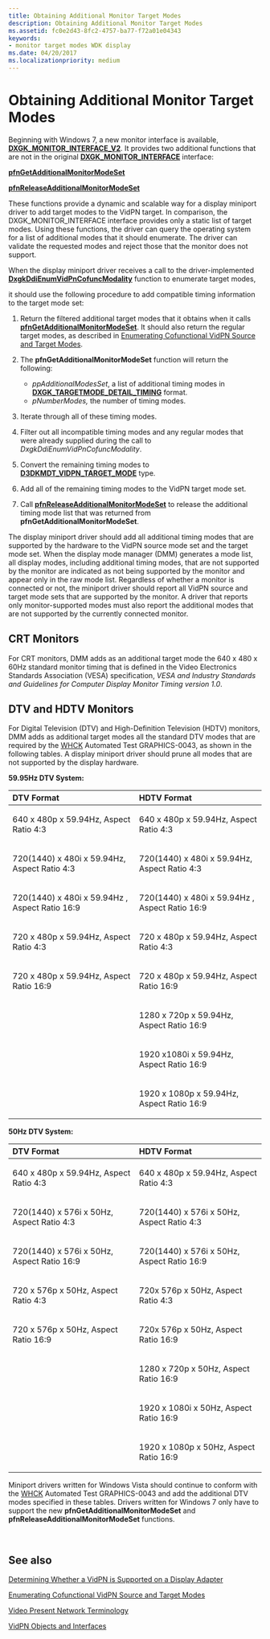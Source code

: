 ```yaml
---
title: Obtaining Additional Monitor Target Modes
description: Obtaining Additional Monitor Target Modes
ms.assetid: fc0e2d43-8fc2-4757-ba77-f72a01e04343
keywords:
- monitor target modes WDK display
ms.date: 04/20/2017
ms.localizationpriority: medium
---
```


# Obtaining Additional Monitor Target Modes


Beginning with Windows 7, a new monitor interface is available, [**DXGK\_MONITOR\_INTERFACE\_V2**](https://docs.microsoft.com/windows-hardware/drivers/ddi/content/d3dkmddi/ns-d3dkmddi-_dxgk_monitor_interface_v2). It provides two additional functions that are not in the original [**DXGK\_MONITOR\_INTERFACE**](https://docs.microsoft.com/windows-hardware/drivers/ddi/content/d3dkmddi/ns-d3dkmddi-_dxgk_monitor_interface) interface:

[**pfnGetAdditionalMonitorModeSet**](https://docs.microsoft.com/windows-hardware/drivers/ddi/content/d3dkmddi/nc-d3dkmddi-dxgkddi_monitor_getadditionalmonitormodeset)

[**pfnReleaseAdditionalMonitorModeSet**](https://docs.microsoft.com/windows-hardware/drivers/ddi/content/d3dkmddi/nc-d3dkmddi-dxgkddi_monitor_releaseadditionalmonitormodeset)

These functions provide a dynamic and scalable way for a display miniport driver to add target modes to the VidPN target. In comparison, the DXGK\_MONITOR\_INTERFACE interface provides only a static list of target modes. Using these functions, the driver can query the operating system for a list of additional modes that it should enumerate. The driver can validate the requested modes and reject those that the monitor does not support.

When the display miniport driver receives a call to the driver-implemented [**DxgkDdiEnumVidPnCofuncModality**](https://docs.microsoft.com/windows-hardware/drivers/ddi/content/d3dkmddi/nc-d3dkmddi-dxgkddi_enumvidpncofuncmodality) function to enumerate target modes,

it should use the following procedure to add compatible timing information to the target mode set:

1.  Return the filtered additional target modes that it obtains when it calls [**pfnGetAdditionalMonitorModeSet**](https://docs.microsoft.com/windows-hardware/drivers/ddi/content/d3dkmddi/nc-d3dkmddi-dxgkddi_monitor_getadditionalmonitormodeset). It should also return the regular target modes, as described in [Enumerating Cofunctional VidPN Source and Target Modes](enumerating-cofunctional-vidpn-source-and-target-modes.md).

2.  The **pfnGetAdditionalMonitorModeSet** function will return the following:
    -   *ppAdditionalModesSet*, a list of additional timing modes in [**DXGK\_TARGETMODE\_DETAIL\_TIMING**](https://docs.microsoft.com/windows-hardware/drivers/ddi/content/d3dkmdt/ns-d3dkmdt-_dxgk_targetmode_detail_timing) format.
    -   *pNumberModes,* the number of timing modes.

3.  Iterate through all of these timing modes.

4.  Filter out all incompatible timing modes and any regular modes that were already supplied during the call to *DxgkDdiEnumVidPnCofuncModality*.

5.  Convert the remaining timing modes to [**D3DKMDT\_VIDPN\_TARGET\_MODE**](https://docs.microsoft.com/windows-hardware/drivers/ddi/content/d3dkmdt/ns-d3dkmdt-_d3dkmdt_vidpn_target_mode) type.

6.  Add all of the remaining timing modes to the VidPN target mode set.

7.  Call [**pfnReleaseAdditionalMonitorModeSet**](https://docs.microsoft.com/windows-hardware/drivers/ddi/content/d3dkmddi/nc-d3dkmddi-dxgkddi_monitor_releaseadditionalmonitormodeset) to release the additional timing mode list that was returned from **pfnGetAdditionalMonitorModeSet**.

The display miniport driver should add all additional timing modes that are supported by the hardware to the VidPN source mode set and the target mode set. When the display mode manager (DMM) generates a mode list, all display modes, including additional timing modes, that are not supported by the monitor are indicated as not being supported by the monitor and appear only in the raw mode list. Regardless of whether a monitor is connected or not, the miniport driver should report all VidPN source and target mode sets that are supported by the monitor. A driver that reports only monitor-supported modes must also report the additional modes that are not supported by the currently connected monitor.

## CRT Monitors

For CRT monitors, DMM adds as an additional target mode the 640 x 480 x 60Hz standard monitor timing that is defined in the Video Electronics Standards Association (VESA) specification, *VESA and Industry Standards and Guidelines for Computer Display Monitor Timing version 1.0*.

## DTV and HDTV Monitors

For Digital Television (DTV) and High-Definition Television (HDTV) monitors, DMM adds as additional target modes all the standard DTV modes that are required by the [WHCK](https://docs.microsoft.com/windows-hardware/test/hlk/windows-hardware-lab-kit) Automated Test GRAPHICS-0043, as shown in the following tables. A display miniport driver should prune all modes that are not supported by the display hardware.

**59.95Hz DTV System:**

<table>
<colgroup>
<col width="50%" />
<col width="50%" />
</colgroup>
<thead>
<tr class="header">
<th align="left">DTV Format</th>
<th align="left">HDTV Format</th>
</tr>
</thead>
<tbody>
<tr class="odd">
<td align="left"><p>640 x 480p x 59.94Hz, Aspect Ratio 4:3</p></td>
<td align="left"><p>640 x 480p x 59.94Hz, Aspect Ratio 4:3</p></td>
</tr>
<tr class="even">
<td align="left"><p>720(1440) x 480i x 59.94Hz, Aspect Ratio 4:3</p></td>
<td align="left"><p>720(1440) x 480i x 59.94Hz, Aspect Ratio 4:3</p></td>
</tr>
<tr class="odd">
<td align="left"><p>720(1440) x 480i x 59.94Hz , Aspect Ratio 16:9</p></td>
<td align="left"><p>720(1440) x 480i x 59.94Hz , Aspect Ratio 16:9</p></td>
</tr>
<tr class="even">
<td align="left"><p>720 x 480p x 59.94Hz, Aspect Ratio 4:3</p></td>
<td align="left"><p>720 x 480p x 59.94Hz, Aspect Ratio 4:3</p></td>
</tr>
<tr class="odd">
<td align="left"><p>720 x 480p x 59.94Hz, Aspect Ratio 16:9</p></td>
<td align="left"><p>720 x 480p x 59.94Hz, Aspect Ratio 16:9</p></td>
</tr>
<tr class="even">
<td align="left"></td>
<td align="left"><p>1280 x 720p x 59.94Hz, Aspect Ratio 16:9</p></td>
</tr>
<tr class="odd">
<td align="left"></td>
<td align="left"><p>1920 x1080i x 59.94Hz, Aspect Ratio 16:9</p></td>
</tr>
<tr class="even">
<td align="left"></td>
<td align="left"><p>1920 x 1080p x 59.94Hz, Aspect Ratio 16:9</p></td>
</tr>
</tbody>
</table>

 

**50Hz DTV System:**

<table>
<colgroup>
<col width="50%" />
<col width="50%" />
</colgroup>
<thead>
<tr class="header">
<th align="left">DTV Format</th>
<th align="left">HDTV Format</th>
</tr>
</thead>
<tbody>
<tr class="odd">
<td align="left"><p>640 x 480p x 59.94Hz, Aspect Ratio 4:3</p></td>
<td align="left"><p>640 x 480p x 59.94Hz, Aspect Ratio 4:3</p></td>
</tr>
<tr class="even">
<td align="left"><p>720(1440) x 576i x 50Hz, Aspect Ratio 4:3</p></td>
<td align="left"><p>720(1440) x 576i x 50Hz, Aspect Ratio 4:3</p></td>
</tr>
<tr class="odd">
<td align="left"><p>720(1440) x 576i x 50Hz, Aspect Ratio 16:9</p></td>
<td align="left"><p>720(1440) x 576i x 50Hz, Aspect Ratio 16:9</p></td>
</tr>
<tr class="even">
<td align="left"><p>720 x 576p x 50Hz, Aspect Ratio 4:3</p></td>
<td align="left"><p>720x 576p x 50Hz, Aspect Ratio 4:3</p></td>
</tr>
<tr class="odd">
<td align="left"><p>720 x 576p x 50Hz, Aspect Ratio 16:9</p></td>
<td align="left"><p>720x 576p x 50Hz, Aspect Ratio 16:9</p></td>
</tr>
<tr class="even">
<td align="left"></td>
<td align="left"><p>1280 x 720p x 50Hz, Aspect Ratio 16:9</p></td>
</tr>
<tr class="odd">
<td align="left"></td>
<td align="left"><p>1920 x 1080i x 50Hz, Aspect Ratio 16:9</p></td>
</tr>
<tr class="even">
<td align="left"></td>
<td align="left"><p>1920 x 1080p x 50Hz, Aspect Ratio 16:9</p></td>
</tr>
</tbody>
</table>

 

Miniport drivers written for Windows Vista should continue to conform with the [WHCK](https://docs.microsoft.com/windows-hardware/test/hlk/windows-hardware-lab-kit) Automated Test GRAPHICS-0043 and add the additional DTV modes specified in these tables. Drivers written for Windows 7 only have to support the new **pfnGetAdditionalMonitorModeSet** and **pfnReleaseAdditionalMonitorModeSet** functions.


 
## See also

[Determining Whether a VidPN is Supported on a Display Adapter](determining-whether-a-vidpn-is-supported-on-a-display-adapter.md)

[Enumerating Cofunctional VidPN Source and Target Modes](enumerating-cofunctional-vidpn-source-and-target-modes.md)

[Video Present Network Terminology](video-present-network-terminology.md)

[VidPN Objects and Interfaces](vidpn-objects-and-interfaces.md)